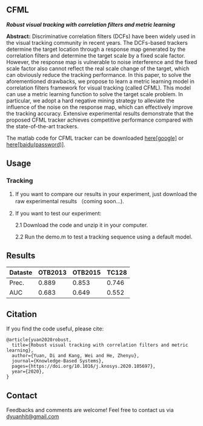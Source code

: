 ## CFML
***Robust visual tracking with correlation filters and metric learning***

**Abstract:** Discriminative correlation filters (DCFs) have been widely used in the visual tracking community in
recent years. The DCFs-based trackers determine the target location through a response map generated
by the correlation filters and determine the target scale by a fixed scale factor. However, the response
map is vulnerable to noise interference and the fixed scale factor also cannot reflect the real scale
change of the target, which can obviously reduce the tracking performance. In this paper, to solve
the aforementioned drawbacks, we propose to learn a metric learning model in correlation filters
framework for visual tracking (called CFML). This model can use a metric learning function to solve the
target scale problem. In particular, we adopt a hard negative mining strategy to alleviate the influence
of the noise on the response map, which can effectively improve the tracking accuracy. Extensive
experimental results demonstrate that the proposed CFML tracker achieves competitive performance
compared with the state-of-the-art trackers.

The matlab code for CFML tracker can be downloaded [here[google]]() or [here[baidu(password)]]().

## Usage
### Tracking
1. If you want to compare our results in your experiment, just download the raw experimental results （coming soon...).
2. If you want to test our experiment:

   2.1 Download the code and unzip it in your computer.
   
   2.2 Run the demo.m to test a tracking sequence using a default model.
   


## Results
| Dataste | OTB2013 | OTB2015 | TC128 |
| --------| --------| ------- | ------ |
| Prec.   | 0.889   | 0.853   | 0.746  |
| AUC     | 0.683   | 0.649   | 0.552  | 


## Citation
If you find the code useful, please cite:
```
@article{yuan2020robust,
  title={Robust visual tracking with correlation filters and metric learning},
  author={Yuan, Di and Kang, Wei and He, Zhenyu},
  journal={Knowledge-Based Systems},
  pages={https://doi.org/10.1016/j.knosys.2020.105697},
  year={2020},
}

```

## Contact
Feedbacks and comments are welcome! Feel free to contact us via dyuanhit@gmail.com

